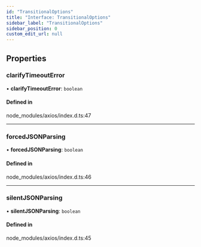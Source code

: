 ```yaml
---
id: "TransitionalOptions"
title: "Interface: TransitionalOptions"
sidebar_label: "TransitionalOptions"
sidebar_position: 0
custom_edit_url: null
---
```


## Properties

### clarifyTimeoutError

• **clarifyTimeoutError**: `boolean`

#### Defined in

node_modules/axios/index.d.ts:47

___

### forcedJSONParsing

• **forcedJSONParsing**: `boolean`

#### Defined in

node_modules/axios/index.d.ts:46

___

### silentJSONParsing

• **silentJSONParsing**: `boolean`

#### Defined in

node_modules/axios/index.d.ts:45

